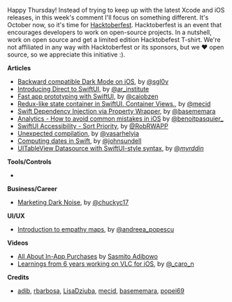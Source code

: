 Happy Thursday! Instead of trying to keep up with the latest Xcode and iOS releases, in this week's comment I'll focus on something different. It's October now, so it's time for [Hacktoberfest](https://hacktoberfest.digitalocean.com/). Hacktoberfest is an event that encourages developers to work on open-source projects. In a nutshell, work on open source and get a limited edition Hacktobefest T-shirt. We're not affiliated in any way with Hacktoberfest or its sponsors, but we ❤️ open source, so we appreciate this initiative :).

**Articles**

* [Backward compatible Dark Mode on iOS](https://www.onswiftwings.com/posts/dark-mode/), by [@sgl0v](https://twitter.com/sgl0v)
* [Introducing Direct to SwiftUI](http://www.alwaysrightinstitute.com/directtoswiftui/), by [@ar_institute](https://twitter.com/ar_institute)
* [Fast app prototyping with SwiftUI](https://medium.com/flawless-app-stories/fast-app-prototyping-with-swiftui-39ae03ab3eaa), by [@caiobzen](https://twitter.com/caiobzen)
* [Redux-like state container in SwiftUI. Container Views.](https://mecid.github.io/2019/10/02/redux-like-state-container-in-swiftui-part3/), by [@mecid](https://twitter.com/mecid)
* [Swift Dependency Injection via Property Wrapper](https://basememara.com/swift-dependency-injection-via-property-wrapper/), by [@basememara](https://twitter.com/basememara)
* [Analytics - How to avoid common mistakes in iOS](https://benoitpasquier.com/common-mistakes-analytics-ios-app/) by [@benoitpasquier_](https://twitter.com/benoitpasquier_)
* [SwiftUI Accessibility - Sort Priority](https://rwapp.co.uk/2019/10/02/SwiftUI-Sort-Priority/), by [@RobRWAPP](https://twitter.com/RobRWAPP)
* [Unexpected compilation](https://blog.alltheflow.com/unexpected-compilation/), by [@vasarhelyia](https://twitter.com/vasarhelyia)
* [Computing dates in Swift](https://www.swiftbysundell.com/articles/computing-dates-in-swift/), by [@johnsundell](https://twitter.com/johnsundell)
* [UITableView Datasource with SwiftUI-style syntax](https://medium.com/@_myrddin_/tableview-datasource-with-swiftui-style-syntax-1372b3a04687), by [@_myrddin_](https://twitter.com/_myrddin_)

**Tools/Controls**

*

**Business/Career**

* [Marketing Dark Noise](https://charliemchapman.com/posts/2019/9/27/marketing-dark-noise/), by [@chuckyc17](https://twitter.com/chuckyc17)

**UI/UX**

* [Introduction to empathy maps](https://uxdesign.cc/introduction-to-empathy-maps-56554b80872d), by [@andreea_popescu](https://twitter.com/andreea_popescu)

**Videos**

* [All About In-App Purchases](https://cutecoder.org/business/all-about-in-app-purchase/) by [Sasmito Adibowo](https://twitter.com/SasmitoAdibowo)
* [Learnings from 6 years working on VLC for iOS](https://vimeo.com/362126060), by [@_caro_n](https://twitter.com/_caro_n)

**Credits**

* [adib](https://github.com/adib), [rbarbosa](https://github.com/rbarbosa), [LisaDziuba](https://github.com/lisadziuba), [mecid](https://github.com/mecid), [basememara](https://github.com/basememara), [popei69](https://github.com/popei69)
